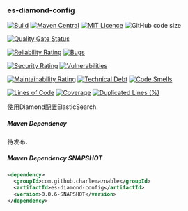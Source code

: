 ### es-diamond-config

[![Build](https://github.com/CharLemAznable/es-diamond-config/actions/workflows/build.yml/badge.svg)](https://github.com/CharLemAznable/es-diamond-config/actions/workflows/build.yml)
[![Maven Central](https://maven-badges.herokuapp.com/maven-central/com.github.charlemaznable/es-diamond-config/badge.svg)](https://maven-badges.herokuapp.com/maven-central/com.github.charlemaznable/es-diamond-config/)
[![MIT Licence](https://badges.frapsoft.com/os/mit/mit.svg?v=103)](https://opensource.org/licenses/mit-license.php)
![GitHub code size](https://img.shields.io/github/languages/code-size/CharLemAznable/es-diamond-config)

[![Quality Gate Status](https://sonarcloud.io/api/project_badges/measure?project=CharLemAznable_es-diamond-config&metric=alert_status)](https://sonarcloud.io/dashboard?id=CharLemAznable_es-diamond-config)

[![Reliability Rating](https://sonarcloud.io/api/project_badges/measure?project=CharLemAznable_es-diamond-config&metric=reliability_rating)](https://sonarcloud.io/dashboard?id=CharLemAznable_es-diamond-config)
[![Bugs](https://sonarcloud.io/api/project_badges/measure?project=CharLemAznable_es-diamond-config&metric=bugs)](https://sonarcloud.io/dashboard?id=CharLemAznable_es-diamond-config)

[![Security Rating](https://sonarcloud.io/api/project_badges/measure?project=CharLemAznable_es-diamond-config&metric=security_rating)](https://sonarcloud.io/dashboard?id=CharLemAznable_es-diamond-config)
[![Vulnerabilities](https://sonarcloud.io/api/project_badges/measure?project=CharLemAznable_es-diamond-config&metric=vulnerabilities)](https://sonarcloud.io/dashboard?id=CharLemAznable_es-diamond-config)

[![Maintainability Rating](https://sonarcloud.io/api/project_badges/measure?project=CharLemAznable_es-diamond-config&metric=sqale_rating)](https://sonarcloud.io/dashboard?id=CharLemAznable_es-diamond-config)
[![Technical Debt](https://sonarcloud.io/api/project_badges/measure?project=CharLemAznable_es-diamond-config&metric=sqale_index)](https://sonarcloud.io/dashboard?id=CharLemAznable_es-diamond-config)
[![Code Smells](https://sonarcloud.io/api/project_badges/measure?project=CharLemAznable_es-diamond-config&metric=code_smells)](https://sonarcloud.io/dashboard?id=CharLemAznable_es-diamond-config)

[![Lines of Code](https://sonarcloud.io/api/project_badges/measure?project=CharLemAznable_es-diamond-config&metric=ncloc)](https://sonarcloud.io/dashboard?id=CharLemAznable_es-diamond-config)
[![Coverage](https://sonarcloud.io/api/project_badges/measure?project=CharLemAznable_es-diamond-config&metric=coverage)](https://sonarcloud.io/dashboard?id=CharLemAznable_es-diamond-config)
[![Duplicated Lines (%)](https://sonarcloud.io/api/project_badges/measure?project=CharLemAznable_es-diamond-config&metric=duplicated_lines_density)](https://sonarcloud.io/dashboard?id=CharLemAznable_es-diamond-config)

使用Diamond配置ElasticSearch.

##### Maven Dependency

待发布.

##### Maven Dependency SNAPSHOT

```xml
<dependency>
  <groupId>com.github.charlemaznable</groupId>
  <artifactId>es-diamond-config</artifactId>
  <version>0.0.6-SNAPSHOT</version>
</dependency>
```
